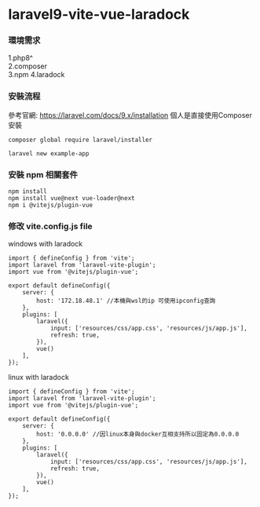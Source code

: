 # laravel9-vite-vue-laradock

### 環境需求
1.php8^   
2.composer   
3.npm
4.laradock

### 安裝流程
參考官網: https://laravel.com/docs/9.x/installation
個人是直接使用Composer安裝
```
composer global require laravel/installer
 
laravel new example-app
```

### 安裝 npm 相關套件
```
npm install
npm install vue@next vue-loader@next
npm i @vitejs/plugin-vue
```
### 修改 vite.config.js file
windows with laradock
```
import { defineConfig } from 'vite';
import laravel from 'laravel-vite-plugin';
import vue from '@vitejs/plugin-vue';

export default defineConfig({
    server: {
        host: '172.18.48.1' //本機與wsl的ip 可使用ipconfig查詢
    },
    plugins: [
        laravel({
            input: ['resources/css/app.css', 'resources/js/app.js'],
            refresh: true,
        }),
        vue()
    ],
});

```
linux with laradock
```
import { defineConfig } from 'vite';
import laravel from 'laravel-vite-plugin';
import vue from '@vitejs/plugin-vue';

export default defineConfig({
    server: {
        host: '0.0.0.0' //因linux本身與docker互相支持所以固定為0.0.0.0
    },
    plugins: [
        laravel({
            input: ['resources/css/app.css', 'resources/js/app.js'],
            refresh: true,
        }),
        vue()
    ],
});
```
